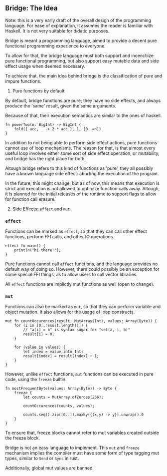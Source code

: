 
## Bridge: The Idea

Note: this is a very early draft of the overall design of the programming language.
For ease of explanation, it assumes the reader is familiar with Haskell.
It is not very suitable for didatic purposes.

Bridge is meant a programming language, aimed to provide
a decent pure functional programming experience to everyone.

To allow for that, the bridge language must both support and incenctiize pure functional
programming, but also support easy mutable data and side effect usage when deemed necessary.

To achieve that, the main idea behind bridge is the classification of pure and impure functions.

1. Pure functions by default

By default, bridge functions are pure; they have no side effects,
and always produce the 'same' result, given the same arguments.

Because of that, their execution semantics are similar to the ones of haskell.

```
fn powerTwo(n: BigInt) -> BigInt {
    fold({ acc, _ -> 2 * acc }, 1, [0..=n])
}
```

In addition to not being able to perform side effect actions,
pure functions cannot use of loop mechanisms. The reason for that,
is that almost every useful loop involves either some sort of side effect operation,
or mutability, and bridge has the right place for both.

Altough bridge refers to this kind of functions as 'pure', they all possibly have
a known language side effect: aborting the execution of the program.

In the future, this might change, but as of now, this means that execution is strict and
execution is not allowed to optimize function calls away.
Altough, it is planned for the initial releases of the runtime to support flags to allow for
function call erasure.

2. Side Effects: `effect` and `mut`

### `effect`

Functions can be marked as `effect`, so that they can call other effect functions,
perform FFI calls, and other IO operations.

```
effect fn main() {
    println("hi there!");
}
```

Pure functions cannot call `effect` functions, and the language provides no default way of doing so.
However, there could possibly be an exception for some special FFI things, as to allow users to
call vector libraries.

All `effect` functions are implictly mut functions as well (open to change).

### `mut`

Functions can also be marked as `mut`, so that they can perform variable and object mutation.
It also allows for the usage of loop constructs.

```
mut fn countOccurences(result: MutArray(Int), values: Array(Byte)) {
    for (i in [0..result.length()]) {
        // "a[i] = b" is syntax sugar for "set(a, i, b)"
        result[i] = 0;
    }

    for (value in values) {
        let index = value into Int;
        result[index] = result[index] + 1;
    }
}

```

However, unlike `effect` functions, `mut` functions can be executed in pure code,
using the `freeze` builtin.

```
fn mostFrequentByte(values: Array(Byte)) -> Byte {
    freeze {
        let counts = MutArray.ofZeroes(256);

        countOccurences(counts, values);

        counts.seq().zip([0..]).maxBy({(x,y) -> y}).unwrap().0
    }
}

```

To ensure that, freeze blocks cannot refer to mut variables created outside the freeze block.

Bridge is not an easy language to implement. This `mut` and `freeze` mechanism implies
the compiler must have some form of type tagging mut types, similar to `Send` or `Sync` in rust.

Additionally, global mut values are banned.